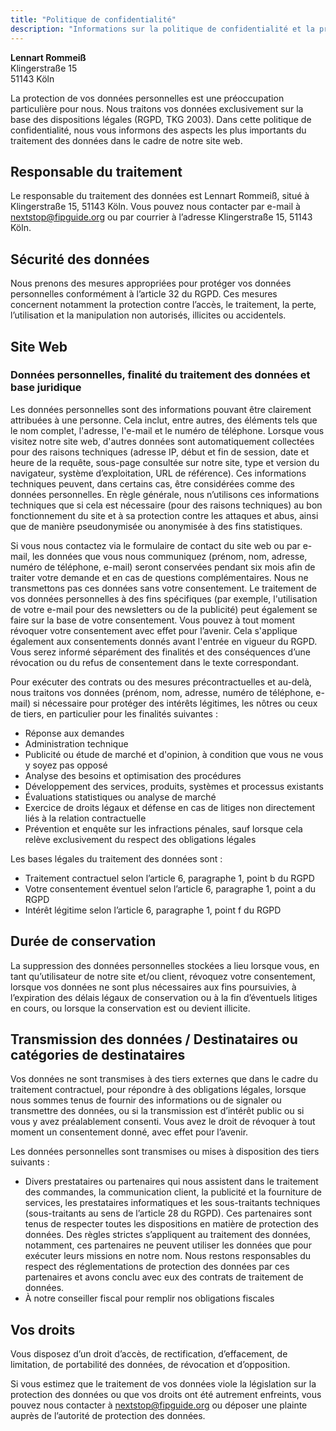 ```yaml
---
title: "Politique de confidentialité"
description: "Informations sur la politique de confidentialité et la protection des données personnelles dans le guide FIP."
---
```


**Lennart Rommeiß**  
Klingerstraße 15  
51143 Köln

La protection de vos données personnelles est une préoccupation particulière pour nous. Nous traitons vos données exclusivement sur la base des dispositions légales (RGPD, TKG 2003). Dans cette politique de confidentialité, nous vous informons des aspects les plus importants du traitement des données dans le cadre de notre site web.

## Responsable du traitement
Le responsable du traitement des données est Lennart Rommeiß, situé à Klingerstraße 15, 51143 Köln. Vous pouvez nous contacter par e-mail à [nextstop@fipguide.org](mailto:nextstop@fipguide.org) ou par courrier à l’adresse Klingerstraße 15, 51143 Köln.

## Sécurité des données
Nous prenons des mesures appropriées pour protéger vos données personnelles conformément à l’article 32 du RGPD. Ces mesures concernent notamment la protection contre l’accès, le traitement, la perte, l’utilisation et la manipulation non autorisés, illicites ou accidentels.

## Site Web
### Données personnelles, finalité du traitement des données et base juridique
Les données personnelles sont des informations pouvant être clairement attribuées à une personne. Cela inclut, entre autres, des éléments tels que le nom complet, l'adresse, l'e-mail et le numéro de téléphone. Lorsque vous visitez notre site web, d'autres données sont automatiquement collectées pour des raisons techniques (adresse IP, début et fin de session, date et heure de la requête, sous-page consultée sur notre site, type et version du navigateur, système d’exploitation, URL de référence). Ces informations techniques peuvent, dans certains cas, être considérées comme des données personnelles. En règle générale, nous n’utilisons ces informations techniques que si cela est nécessaire (pour des raisons techniques) au bon fonctionnement du site et à sa protection contre les attaques et abus, ainsi que de manière pseudonymisée ou anonymisée à des fins statistiques.

Si vous nous contactez via le formulaire de contact du site web ou par e-mail, les données que vous nous communiquez (prénom, nom, adresse, numéro de téléphone, e-mail) seront conservées pendant six mois afin de traiter votre demande et en cas de questions complémentaires. Nous ne transmettons pas ces données sans votre consentement. Le traitement de vos données personnelles à des fins spécifiques (par exemple, l'utilisation de votre e-mail pour des newsletters ou de la publicité) peut également se faire sur la base de votre consentement. Vous pouvez à tout moment révoquer votre consentement avec effet pour l’avenir. Cela s'applique également aux consentements donnés avant l'entrée en vigueur du RGPD. Vous serez informé séparément des finalités et des conséquences d’une révocation ou du refus de consentement dans le texte correspondant.

Pour exécuter des contrats ou des mesures précontractuelles et au-delà, nous traitons vos données (prénom, nom, adresse, numéro de téléphone, e-mail) si nécessaire pour protéger des intérêts légitimes, les nôtres ou ceux de tiers, en particulier pour les finalités suivantes :

* Réponse aux demandes
* Administration technique
* Publicité ou étude de marché et d'opinion, à condition que vous ne vous y soyez pas opposé
* Analyse des besoins et optimisation des procédures
* Développement des services, produits, systèmes et processus existants
* Évaluations statistiques ou analyse de marché
* Exercice de droits légaux et défense en cas de litiges non directement liés à la relation contractuelle
* Prévention et enquête sur les infractions pénales, sauf lorsque cela relève exclusivement du respect des obligations légales

Les bases légales du traitement des données sont :

* Traitement contractuel selon l’article 6, paragraphe 1, point b du RGPD
* Votre consentement éventuel selon l’article 6, paragraphe 1, point a du RGPD
* Intérêt légitime selon l’article 6, paragraphe 1, point f du RGPD

## Durée de conservation
La suppression des données personnelles stockées a lieu lorsque vous, en tant qu’utilisateur de notre site et/ou client, révoquez votre consentement, lorsque vos données ne sont plus nécessaires aux fins poursuivies, à l’expiration des délais légaux de conservation ou à la fin d’éventuels litiges en cours, ou lorsque la conservation est ou devient illicite.

## Transmission des données / Destinataires ou catégories de destinataires
Vos données ne sont transmises à des tiers externes que dans le cadre du traitement contractuel, pour répondre à des obligations légales, lorsque nous sommes tenus de fournir des informations ou de signaler ou transmettre des données, ou si la transmission est d’intérêt public ou si vous y avez préalablement consenti. Vous avez le droit de révoquer à tout moment un consentement donné, avec effet pour l’avenir.

Les données personnelles sont transmises ou mises à disposition des tiers suivants :

* Divers prestataires ou partenaires qui nous assistent dans le traitement des commandes, la communication client, la publicité et la fourniture de services, les prestataires informatiques et les sous-traitants techniques (sous-traitants au sens de l’article 28 du RGPD). Ces partenaires sont tenus de respecter toutes les dispositions en matière de protection des données. Des règles strictes s’appliquent au traitement des données, notamment, ces partenaires ne peuvent utiliser les données que pour exécuter leurs missions en notre nom. Nous restons responsables du respect des réglementations de protection des données par ces partenaires et avons conclu avec eux des contrats de traitement de données.
* À notre conseiller fiscal pour remplir nos obligations fiscales

## Vos droits
Vous disposez d’un droit d’accès, de rectification, d’effacement, de limitation, de portabilité des données, de révocation et d’opposition.

Si vous estimez que le traitement de vos données viole la législation sur la protection des données ou que vos droits ont été autrement enfreints, vous pouvez nous contacter à [nextstop@fipguide.org](mailto:nextstop@fipguide.org) ou déposer une plainte auprès de l’autorité de protection des données.
